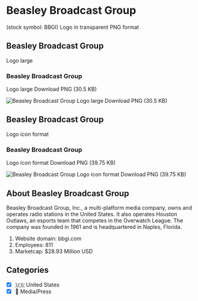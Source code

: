 # Beasley Broadcast Group
 (stock symbol: BBGI) Logo in transparent PNG format

## Beasley Broadcast Group
 Logo large

### Beasley Broadcast Group
 Logo large Download PNG (30.5 KB)

![Beasley Broadcast Group
 Logo large Download PNG (30.5 KB)](/img/orig/BBGI_BIG-728f2eca.png)

## Beasley Broadcast Group
 Logo icon format

### Beasley Broadcast Group
 Logo icon format Download PNG (39.75 KB)

![Beasley Broadcast Group
 Logo icon format Download PNG (39.75 KB)](/img/orig/BBGI-3d2d2a08.png)

## About Beasley Broadcast Group


Beasley Broadcast Group, Inc., a multi-platform media company, owns and operates radio stations in the United States. It also operates Houston Outlaws, an esports team that competes in the Overwatch League. The company was founded in 1961 and is headquartered in Naples, Florida.

1. Website domain: bbgi.com
2. Employees: 811
3. Marketcap: $28.93 Million USD


## Categories
- [x] 🇺🇸 United States
- [x] 📰 Media/Press
